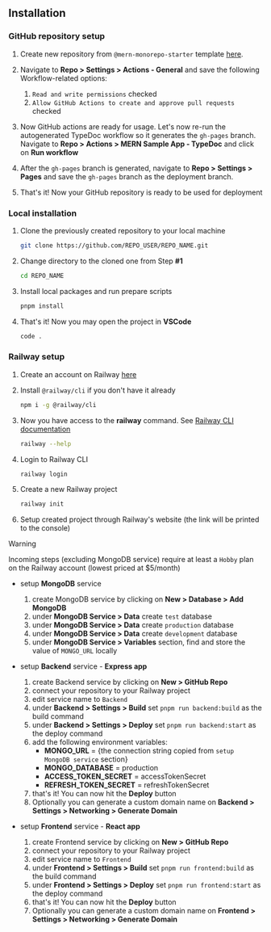 ## Installation

### GitHub repository setup

1. Create new repository from `@mern-monorepo-starter` template [here](https://github.com/new?template_name=monorepo-mern-railway-starter&template_owner=brunotot).

2. Navigate to **Repo > Settings > Actions - General** and save the following Workflow-related options:

   1. `Read and write permissions` checked
   2. `Allow GitHub Actions to create and approve pull requests` checked

3. Now GitHub actions are ready for usage. Let's now re-run the autogenerated TypeDoc workflow so it generates the `gh-pages` branch. Navigate to **Repo > Actions > MERN Sample App - TypeDoc** and click on **Run workflow**

4. After the `gh-pages` branch is generated, navigate to **Repo > Settings > Pages** and save the `gh-pages` branch as the deployment branch.

5. That's it! Now your GitHub repository is ready to be used for deployment

### Local installation

1. Clone the previously created repository to your local machine

   ```sh
   git clone https://github.com/REPO_USER/REPO_NAME.git
   ```

2. Change directory to the cloned one from Step **#1**

   ```sh
   cd REPO_NAME
   ```

3. Install local packages and run prepare scripts

   ```sh
   pnpm install
   ```

4. That's it! Now you may open the project in **VSCode**
   ```sh
   code .
   ```

### Railway setup

1. Create an account on Railway [here](https://railway.app/login)

2. Install `@railway/cli` if you don't have it already

   ```sh
   npm i -g @railway/cli
   ```

3. Now you have access to the **railway** command. See [Railway CLI documentation](https://docs.railway.app/reference/cli-api)

   ```sh
   railway --help
   ```

4. Login to Railway CLI

   ```sh
   railway login
   ```

5. Create a new Railway project

   ```sh
   railway init
   ```

6. Setup created project through Railway's website (the link will be printed to the console)

> [!WARNING]
> Incoming steps (excluding MongoDB service) require at least a `Hobby` plan on the Railway account (lowest priced at $5/month)

- setup **MongoDB** service

  1. create MongoDB service by clicking on **New > Database > Add MongoDB**
  2. under **MongoDB Service > Data** create `test` database
  3. under **MongoDB Service > Data** create `production` database
  4. under **MongoDB Service > Data** create `development` database
  5. under **MongoDB Service > Variables** section, find and store the value of `MONGO_URL` locally

- setup **Backend** service - **Express app**

  1.  create Backend service by clicking on **New > GitHub Repo**
  2.  connect your repository to your Railway project
  3.  edit service name to `Backend`
  4.  under **Backend > Settings > Build** set `pnpm run backend:build` as the build command
  5.  under **Backend > Settings > Deploy** set `pnpm run backend:start` as the deploy command
  6.  add the following environment variables:
      - **MONGO_URL** = {the connection string copied from `setup MongoDB service` section}
      - **MONGO_DATABASE** = production
      - **ACCESS_TOKEN_SECRET** = accessTokenSecret
      - **REFRESH_TOKEN_SECRET** = refreshTokenSecret
  7.  that's it! You can now hit the **Deploy** button
  8.  Optionally you can generate a custom domain name on **Backend > Settings > Networking > Generate Domain**

- setup **Frontend** service - **React app**

  1.  create Frontend service by clicking on **New > GitHub Repo**
  2.  connect your repository to your Railway project
  3.  edit service name to `Frontend`
  4.  under **Frontend > Settings > Build** set `pnpm run frontend:build` as the build command
  5.  under **Frontend > Settings > Deploy** set `pnpm run frontend:start` as the deploy command
  6.  that's it! You can now hit the **Deploy** button
  7.  Optionally you can generate a custom domain name on **Frontend > Settings > Networking > Generate Domain**
